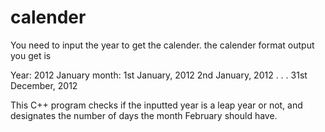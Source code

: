 # calender
You need to input the year to get the calender.
the calender format output you get is

Year: 2012
January month:
1st January, 2012
2nd January, 2012
.
.
.
31st December, 2012

This C++ program checks if the inputted year is a leap year or not, and designates the number of days the month February should have.
